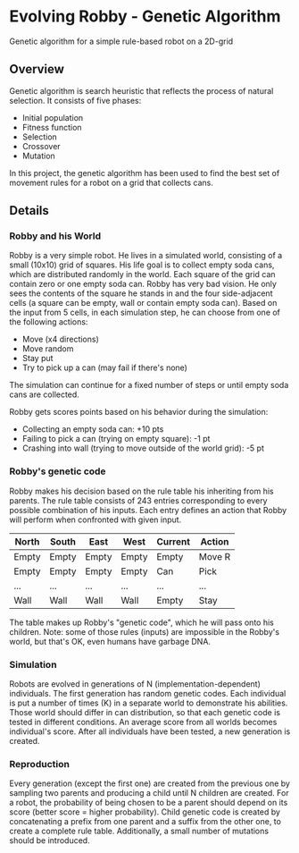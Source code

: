 # Evolving Robby - Genetic Algorithm

Genetic algorithm for a simple rule-based robot on a 2D-grid

## Overview

Genetic algorithm is search heuristic that reflects the process of natural selection.
It consists of five phases:
- Initial population
- Fitness function
- Selection
- Crossover
- Mutation

In this project, the genetic algorithm has been used to find the best set of movement rules for a robot on a grid that collects cans.

## Details
### Robby and his World

Robby is a very simple robot. He lives in a simulated world, consisting of a small (10x10) grid of squares.
His life goal is to collect empty soda cans, which are distributed randomly in the world. Each square of the grid can contain zero or one empty soda can. Robby has very bad vision. He only sees the contents of the square he stands in and the four side-adjacent cells (a square can be empty, wall or contain empty soda can). Based on the input from 5 cells, in each simulation step, he can choose from one of the following actions:

- Move (x4 directions)
- Move random
- Stay put
- Try to pick up a can (may fail if there's none)

The simulation can continue for a fixed number of steps or until empty soda cans are collected.

Robby gets scores points based on his behavior during the simulation:
- Collecting an empty soda can: +10 pts
- Failing to pick a can (trying on empty square): -1 pt
- Crashing into wall (trying to move outside of the world grid): -5 pt

### Robby's genetic code

Robby makes his decision based on the rule table his inheriting from his parents.
The rule table consists of 243 entries corresponding to every possible combination of his inputs.
Each entry defines an action that Robby will perform when confronted with given input.

| North | South | East  | West  | Current | Action |
|-------|-------|-------|------ |---------|--------| 
| Empty | Empty | Empty | Empty | Empty   | Move R |
| Empty | Empty | Empty | Empty | Can     | Pick   |
| ...   | ...   | ...   | ...   | ...     | ...    |
| Wall  | Wall  | Wall  | Wall  | Empty   | Stay   |

The table makes up Robby's "genetic code", which he will pass onto his children.
Note: some of those rules (inputs) are impossible in the Robby's world, but that's OK, even humans have garbage DNA.

### Simulation

Robots are evolved in generations of N (implementation-dependent) individuals.
The first generation has random genetic codes.
Each individual is put a number of times (K) in a separate world to demonstrate his abilities.
Those world should differ in can distribution, so that each genetic code is tested in different conditions.
An average score from all worlds becomes individual's score. 
After all individuals have been tested, a new generation is created.

### Reproduction

Every generation (except the first one) are created from the previous one
by sampling two parents and producing a child until N children are created.
For a robot, the probability of being chosen to be a parent should depend on its score (better score = higher probability).
Child genetic code is created by concatenating a prefix from one parent and a suffix from the other one, to create a complete rule table.
Additionally, a small number of mutations should be introduced.



